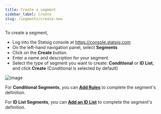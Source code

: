 ```yaml
---
title: Create a segment
sidebar_label: Create
slug: /segments/create-new
---
```


To create a segment, 
- Log into the Statsig console at https://console.statsig.com 
- On the left-hand navigation panel, select **Segments**
- Click on the **Create** button. 
- Enter a name and description for your segment
- Select the type of segment you want to create: **Conditional** or **ID List**, and click **Create** (Conditional is selected by default)

![image](https://github.com/user-attachments/assets/e2dd3e0e-a003-4772-8426-cb02738f4017)


For **Conditional Segments**, you can **[Add Rules](https://docs.statsig.com/segments/add-rule)** to complete the segment's definition. 

For **ID List Segments**, you can **[Add an ID List](https://docs.statsig.com/segments/add-id-list)** to complete the segment's definition. 
